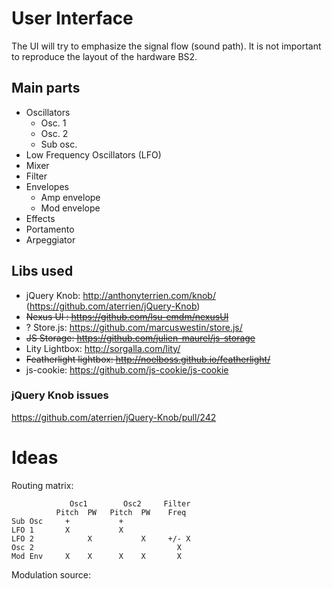 # User Interface

The UI will try to emphasize the signal flow (sound path). It is not important to reproduce the layout of the hardware BS2. 

## Main parts

- Oscillators
    - Osc. 1
    - Osc. 2
    - Sub osc.
- Low Frequency Oscillators (LFO)
- Mixer
- Filter
- Envelopes
    - Amp envelope
    - Mod envelope
- Effects
- Portamento
- Arpeggiator

## Libs used

- jQuery Knob: http://anthonyterrien.com/knob/ (https://github.com/aterrien/jQuery-Knob)
- ~~Nexus UI : https://github.com/lsu-emdm/nexusUI~~
- ? Store.js: https://github.com/marcuswestin/store.js/
- ~~JS Storage: https://github.com/julien-maurel/js-storage~~
- Lity Lightbox: http://sorgalla.com/lity/
- ~~Featherlight lightbox: http://noelboss.github.io/featherlight/~~
- js-cookie: https://github.com/js-cookie/js-cookie

### jQuery Knob issues

https://github.com/aterrien/jQuery-Knob/pull/242

# Ideas

Routing matrix:

                 Osc1        Osc2     Filter  
              Pitch  PW   Pitch  PW    Freq   
    Sub Osc     +           +      
    LFO 1       X           X
    LFO 2            X           X     +/- X
    Osc 2                                X
    Mod Env     X    X      X    X       X

Modulation source:

